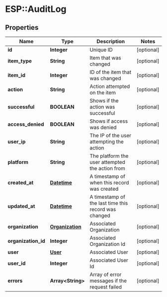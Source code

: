 # ESP::AuditLog

## Properties
Name | Type | Description | Notes
------------ | ------------- | ------------- | -------------
**id** | **Integer** | Unique ID | [optional] 
**item_type** | **String** | Item that was changed | [optional] 
**item_id** | **Integer** | ID of the item that was changed | [optional] 
**action** | **String** | Action attempted on the item | [optional] 
**successful** | **BOOLEAN** | Shows if the action was successful | [optional] 
**access_denied** | **BOOLEAN** | Shows if access was denied | [optional] 
**user_ip** | **String** | The IP of the user attempting the action | [optional] 
**platform** | **String** | The platform the user attempted the action from | [optional] 
**created_at** | [**Datetime**](Datetime.md) | A timestamp of when this record was created | [optional] 
**updated_at** | [**Datetime**](Datetime.md) | A timestamp of the last time this record was changed | [optional] 
**organization** | [**Organization**](Organization.md) | Associated Organization | [optional] 
**organization_id** | **Integer** | Associated Organization Id | [optional] 
**user** | [**User**](User.md) | Associated User | [optional] 
**user_id** | **Integer** | Associated User Id | [optional] 
**errors** | **Array&lt;String&gt;** | Array of error messages if the request failed | [optional] 


